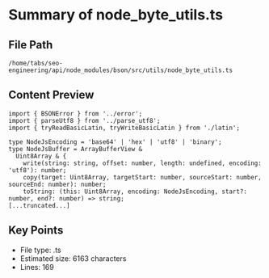# Summary of node_byte_utils.ts
  
## File Path
`/home/tabs/seo-engineering/api/node_modules/bson/src/utils/node_byte_utils.ts`

## Content Preview
```
import { BSONError } from '../error';
import { parseUtf8 } from '../parse_utf8';
import { tryReadBasicLatin, tryWriteBasicLatin } from './latin';

type NodeJsEncoding = 'base64' | 'hex' | 'utf8' | 'binary';
type NodeJsBuffer = ArrayBufferView &
  Uint8Array & {
    write(string: string, offset: number, length: undefined, encoding: 'utf8'): number;
    copy(target: Uint8Array, targetStart: number, sourceStart: number, sourceEnd: number): number;
    toString: (this: Uint8Array, encoding: NodeJsEncoding, start?: number, end?: number) => string;
[...truncated...]
```

## Key Points
- File type: .ts
- Estimated size: 6163 characters
- Lines: 169
